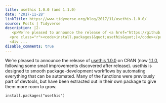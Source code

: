 ```yaml
---
title: usethis 1.0.0 (and 1.1.0)
date: '2017-11-28'
linkTitle: https://www.tidyverse.org/blog/2017/11/usethis-1.0.0/
source: Posts | Tidyverse
description: |2-
   <p>We’re pleased to announce the release of <a href="https://github.com/r-lib/usethis/releases/tag/v1.0.0">usethis 1.0.0</a> on CRAN (now <a href="https://github.com/r-lib/usethis/releases/tag/v1.1.0">1.1.0</a>, following some small improvements discovered after release). usethis is designed to smooth package-development workflows by automating everything that can be automated. Many of the functions were previously part of devtools, but have been extracted out in their own package to give them more room to grow.</p>
  <pre class="r"><code>install.packages(&quot;usethis&quot;)</code></pre>
  <div ...
disable_comments: true
---
```

 <p>We’re pleased to announce the release of <a href="https://github.com/r-lib/usethis/releases/tag/v1.0.0">usethis 1.0.0</a> on CRAN (now <a href="https://github.com/r-lib/usethis/releases/tag/v1.1.0">1.1.0</a>, following some small improvements discovered after release). usethis is designed to smooth package-development workflows by automating everything that can be automated. Many of the functions were previously part of devtools, but have been extracted out in their own package to give them more room to grow.</p>
<pre class="r"><code>install.packages(&quot;usethis&quot;)</code></pre>
<div ...